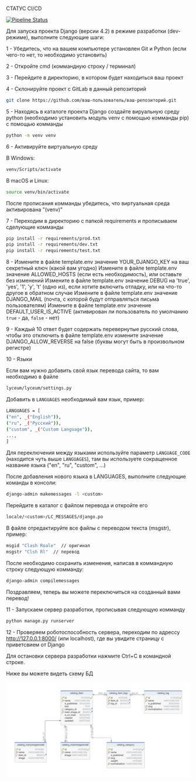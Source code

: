 СТАТУС CI/CD

[![Pipeline Status](https://gitlab.crja72.ru/django_2023/students/225956-nperewerzew2005-course-967/badges/main/pipeline.svg)](https://gitlab.crja72.ru/django_2023/students/225956-nperewerzew2005-course-967/badges/main/pipeline.svg)


Для запуска проекта Django (версии 4.2) в режиме разработки (dev-режиме), выполните следующие шаги:



1 - Убедитесь, что на вашем компьютере установлен Git и Python (если чего-то нет, то необходимо установить)


2 - Откройте cmd (коммандную строку / терминал)


3 - Перейдите в директорию, в котором будет находиться ваш проект


4 - Склонируйте проект с GitLab в данный репозиторий
```bash
git clone https://github.com/ваш-пользователь/ваш-репозиторий.git
```


5 - Находясь в каталоге проекта Django создайте вируальную среду python (необходимо установить модуль venv с помощью комманды pip) с помощью комманды 
```bash
python -m venv venv
```
    

6 - Активируйте виртуальную среду 

В Windows:
```bash
venv/Scripts/activate
```

В macOS и Linux:
```bash
source venv/bin/activate
```

После прописания комманды убедитесь, что виртуальная среда активирована "(venv)"


7 - Переходим в директорию с папкой requirements и прописываем сделующие комманды
```bash
pip install -r requirements/prod.txt
pip install -r requirements/dev.txt
pip install -r requirements/test.txt
```

8 - Измените в файле template.env значение YOUR_DJANGO_KEY на ваш секретный ключ (какой вам угодно)
Измените в файле template.env значение ALLOWED_HOSTS (если есть необходимость), или оставьте без изменений
Измените в файле template.env значение DEBUG на 'true', 'yes', '1', 'y', 't' (одно из), если хотите включить отладку, или на что-то другое в обратном случае
Измените в файле template.env значение DJANGO_MAIL (почта, с которой будут отправляться письма пользователям)
Измените в файле template.env значение DEFAULT_USER_IS_ACTIVE (активирован ли пользователь по умолчанию `true` - да, `false` - нет)


9 - Каждый 10 ответ будет содержать перевернутые русский слова, чтобы это отключить в файле template.env измените значение DJANGO_ALLOW_REVERSE на false (буквы могут быть в произвольном регистре)

10 - Языки

Если вам нужно добавить свой язык перевода сайта, то вам необходимо в файле
```bash
lyceum/lyceum/settings.py
```

Добавить в `LANGUAGES` необходимый вам язык, пример:
```bash
LANGUAGES = [
("en", _("English")),
("ru", _("Русский")),
("custom", _("Custom Language")),
...,
]
```

Для переключения между языками используйте параметр `LANGUAGE_CODE` (находится чуть выше `LANGUAGES`), там вы используете сокращенное название языка ("en", "ru", "custom", ...)

После добавления нового языка в LANGUAGES, выполните следующие команды в консоли:
```bash
django-admin makemessages -l <custom>
```

Перейдите в каталог с файлом перевода и откройте его
```bash
locale/<custom>/LC_MESSAGES/django.po
```
В файле отредактируйте все файлы с переводом текста (msgstr), пример:
```bash
msgid "Clash Roale"  // оригинал
msgstr "Clsh Rl"  // перевод
```

После необходимо сохранить изменения, написав в коммандную строку следующую комманду:
```bash
django-admin compilemessages
```

Поздравляем, теперь вы можете переключиться на созданный вами перевод!


11 - Запускаем сервер разработки, прописывая следующую комманду
```bash
python manage.py runserver
```


12 - Проверяем роботоспособность сервера, переходим по адрессу http://127.0.0.1:8000/ (или localhost), где вы увидите страницу с приветсвием от Django


Для остановки сервера разработки нажмите Ctrl+C в командной строке.


Ниже вы можете видеть схему БД

![Схема БД](ER.jpg)
